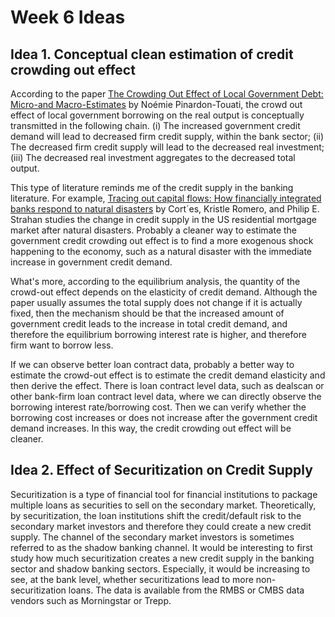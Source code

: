 # Week 6 Ideas

## Idea 1. Conceptual clean estimation of credit crowding out effect

According to the paper [The Crowding Out Effect of Local Government Debt: Micro-and Macro-Estimates](https://npinardontouati.github.io/files/JMP_PinardonTouati_live.pdf) by Noémie Pinardon-Touati, the crowd out effect of local government borrowing on the real output is conceptually transmitted in the following chain. (i) The increased government credit demand will lead to decreased firm credit supply, within the bank sector; (ii) The decreased firm credit supply will lead to the decreased real investment; (iii) The decreased real investment aggregates to the decreased total output.

This type of literature reminds me of the credit supply in the banking literature. For example, [Tracing out capital flows: How financially integrated banks respond to natural disasters](https://www.sciencedirect.com/science/article/pii/S0304405X17300806) by Cort´es, Kristle Romero, and Philip E. Strahan studies the change in credit supply in the US residential mortgage market after natural disasters. Probably a cleaner way to estimate the government credit crowding out effect is to find a more exogenous shock happening to the economy, such as a natural disaster with the immediate increase in government credit demand.

What's more, according to the equilibrium analysis, the quantity of the crowd-out effect depends on the elasticity of credit demand. Although the paper usually assumes the total supply does not change if it is actually fixed, then the mechanism should be that the increased amount of government credit leads to the increase in total credit demand, and therefore the equilibrium borrowing interest rate is higher, and therefore firm want to borrow less.

If we can observe better loan contract data, probably a better way to estimate the crowd-out effect is to estimate the credit demand elasticity and then derive the effect. There is loan contract level data, such as dealscan or other bank-firm loan contract level data, where we can directly observe the borrowing interest rate/borrowing cost. Then we can verify whether the borrowing cost increases or does not increase after the government credit demand increases. In this way, the credit crowding out effect will be cleaner.



## Idea 2. Effect of Securitization on Credit Supply

Securitization is a type of financial tool for financial institutions to package multiple loans as securities to sell on the secondary market. Theoretically, by securitization, the loan institutions shift the credit/default risk to the secondary market investors and therefore they could create a new credit supply. The channel of the secondary market investors is sometimes referred to as the shadow banking channel. It would be interesting to first study how much securitization creates a new credit supply in the banking sector and shadow banking sectors. Especially, it would be increasing to see, at the bank level, whether securitizations lead to more non-securitization loans. The data is available from the RMBS or CMBS data vendors such as Morningstar or Trepp.